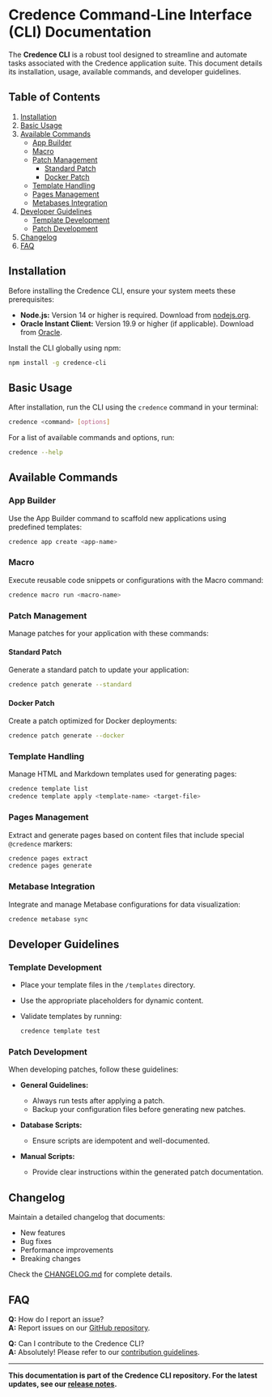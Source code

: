 <!-- @credence-[/docs.html]-[documentation] -->

# Credence Command-Line Interface (CLI) Documentation

The **Credence CLI** is a robust tool designed to streamline and automate tasks associated with the Credence application suite. This document details its installation, usage, available commands, and developer guidelines.

## Table of Contents

1. [Installation](#installation)
2. [Basic Usage](#basic-usage)
3. [Available Commands](#available-commands)
   - [App Builder](#app-builder)
   - [Macro](#macro)
   - [Patch Management](#patch-management)
     - [Standard Patch](#standard-patch)
     - [Docker Patch](#docker-patch)
   - [Template Handling](#template-handling)
   - [Pages Management](#pages-management)
   - [Metabases Integration](#metabase-integration)
4. [Developer Guidelines](#developer-guidelines)
   - [Template Development](#template-development)
   - [Patch Development](#patch-development)
5. [Changelog](#changelog)
6. [FAQ](#faq)

## Installation

Before installing the Credence CLI, ensure your system meets these prerequisites:

- **Node.js:** Version 14 or higher is required. Download from [nodejs.org](https://nodejs.org/).
- **Oracle Instant Client:** Version 19.9 or higher (if applicable). Download from [Oracle](https://www.oracle.com/database/technologies/instant-client.html).

Install the CLI globally using npm:

```sh
npm install -g credence-cli
```

## Basic Usage

After installation, run the CLI using the `credence` command in your terminal:

```sh
credence <command> [options]
```

For a list of available commands and options, run:

```sh
credence --help
```

## Available Commands

### App Builder

Use the App Builder command to scaffold new applications using predefined templates:

```sh
credence app create <app-name>
```

### Macro

Execute reusable code snippets or configurations with the Macro command:

```sh
credence macro run <macro-name>
```

### Patch Management

Manage patches for your application with these commands:

#### Standard Patch

Generate a standard patch to update your application:

```sh
credence patch generate --standard
```

#### Docker Patch

Create a patch optimized for Docker deployments:

```sh
credence patch generate --docker
```

### Template Handling

Manage HTML and Markdown templates used for generating pages:

```sh
credence template list
credence template apply <template-name> <target-file>
```

### Pages Management

Extract and generate pages based on content files that include special `@credence` markers:

```sh
credence pages extract
credence pages generate
```

### Metabase Integration

Integrate and manage Metabase configurations for data visualization:

```sh
credence metabase sync
```

## Developer Guidelines

### Template Development

- Place your template files in the `/templates` directory.
- Use the appropriate placeholders for dynamic content.
- Validate templates by running:

  ```sh
  credence template test
  ```

### Patch Development

When developing patches, follow these guidelines:

- **General Guidelines:**
  - Always run tests after applying a patch.
  - Backup your configuration files before generating new patches.

- **Database Scripts:**
  - Ensure scripts are idempotent and well-documented.

- **Manual Scripts:**
  - Provide clear instructions within the generated patch documentation.

## Changelog

Maintain a detailed changelog that documents:

- New features
- Bug fixes
- Performance improvements
- Breaking changes

Check the [CHANGELOG.md](CHANGELOG.md) for complete details.

## FAQ

**Q:** How do I report an issue?  
**A:** Report issues on our [GitHub repository](https://github.com/yourrepo/credence-cli/issues).

**Q:** Can I contribute to the Credence CLI?  
**A:** Absolutely! Please refer to our [contribution guidelines](CONTRIBUTING.md).

---
**This documentation is part of the Credence CLI repository. For the latest updates, see our [release notes](CHANGELOG.md).**
